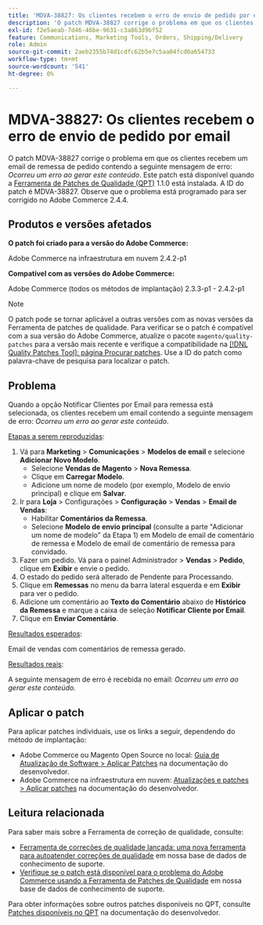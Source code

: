 ```yaml
---
title: 'MDVA-38827: Os clientes recebem o erro de envio de pedido por email'
description: 'O patch MDVA-38827 corrige o problema em que os clientes recebem um email de envio de pedido contendo a seguinte mensagem de erro: *Desculpe, ocorreu um erro ao gerar esse conteúdo*. Este patch está disponível quando a [Ferramenta de correções de qualidade (QPT)](https://experienceleague.adobe.com/pt-br/docs/commerce-operations/upgrade-guide/patches/overview) 1.1.0 está instalada. A ID do patch é MDVA-38827. Observe que o problema está programado para ser corrigido no Adobe Commerce 2.4.4.'
exl-id: f2e5aeab-7d46-46be-9631-c3a863d9bf52
feature: Communications, Marketing Tools, Orders, Shipping/Delivery
role: Admin
source-git-commit: 2aeb2355b74d1cdfc62b5e7c5aa04fcd0a654733
workflow-type: tm+mt
source-wordcount: '541'
ht-degree: 0%

---
```


# MDVA-38827: Os clientes recebem o erro de envio de pedido por email

O patch MDVA-38827 corrige o problema em que os clientes recebem um email de remessa de pedido contendo a seguinte mensagem de erro: *Ocorreu um erro ao gerar este conteúdo*. Este patch está disponível quando a [Ferramenta de Patches de Qualidade (QPT)](https://experienceleague.adobe.com/pt-br/docs/commerce-operations/upgrade-guide/patches/overview) 1.1.0 está instalada. A ID do patch é MDVA-38827. Observe que o problema está programado para ser corrigido no Adobe Commerce 2.4.4.

## Produtos e versões afetados

**O patch foi criado para a versão do Adobe Commerce:**

Adobe Commerce na infraestrutura em nuvem 2.4.2-p1

**Compatível com as versões do Adobe Commerce:**

Adobe Commerce (todos os métodos de implantação) 2.3.3-p1 - 2.4.2-p1

>[!NOTE]
>
>O patch pode se tornar aplicável a outras versões com as novas versões da Ferramenta de patches de qualidade. Para verificar se o patch é compatível com a sua versão do Adobe Commerce, atualize o pacote `magento/quality-patches` para a versão mais recente e verifique a compatibilidade na [[!DNL Quality Patches Tool]: página Procurar patches](https://experienceleague.adobe.com/tools/commerce-quality-patches/index.html?lang=pt-BR). Use a ID do patch como palavra-chave de pesquisa para localizar o patch.

## Problema

Quando a opção Notificar Clientes por Email para remessa está selecionada, os clientes recebem um email contendo a seguinte mensagem de erro: *Ocorreu um erro ao gerar este conteúdo*.

<u>Etapas a serem reproduzidas</u>:

1. Vá para **Marketing** > **Comunicações** > **Modelos de email** e selecione **Adicionar Novo Modelo**.
   * Selecione **Vendas de Magento** > **Nova Remessa**.
   * Clique em **Carregar Modelo**.
   * Adicione um nome de modelo (por exemplo, Modelo de envio principal) e clique em **Salvar**.
1. Ir para **Loja** > Configurações > **Configuração** > **Vendas** > **Email de Vendas**:
   * Habilitar **Comentários da Remessa**.
   * Selecione **Modelo de envio principal** (consulte a parte &quot;Adicionar um nome de modelo&quot; da Etapa 1) em Modelo de email de comentário de remessa e Modelo de email de comentário de remessa para convidado.
1. Fazer um pedido. Vá para o painel Administrador > **Vendas** > **Pedido**, clique em **Exibir** e envie o pedido.
1. O estado do pedido será alterado de Pendente para Processando.
1. Clique em **Remessas** no menu da barra lateral esquerda e em **Exibir** para ver o pedido.
1. Adicione um comentário ao **Texto do Comentário** abaixo de **Histórico da Remessa** e marque a caixa de seleção **Notificar Cliente por Email**.
1. Clique em **Enviar Comentário**.

<u>Resultados esperados</u>:

Email de vendas com comentários de remessa gerado.

<u>Resultados reais</u>:

A seguinte mensagem de erro é recebida no email: *Ocorreu um erro ao gerar este conteúdo.*

## Aplicar o patch

Para aplicar patches individuais, use os links a seguir, dependendo do método de implantação:

* Adobe Commerce ou Magento Open Source no local: [Guia de Atualização de Software > Aplicar Patches](https://experienceleague.adobe.com/pt-br/docs/commerce-operations/tools/quality-patches-tool/usage) na documentação do desenvolvedor.
* Adobe Commerce na infraestrutura em nuvem: [Atualizações e patches > Aplicar patches](https://experienceleague.adobe.com/pt-br/docs/commerce-cloud-service/user-guide/develop/upgrade/apply-patches) na documentação do desenvolvedor.

## Leitura relacionada

Para saber mais sobre a Ferramenta de correção de qualidade, consulte:

* [Ferramenta de correções de qualidade lançada: uma nova ferramenta para autoatender correções de qualidade](/help/announcements/adobe-commerce-announcements/magento-quality-patches-released-new-tool-to-self-serve-quality-patches.md) em nossa base de dados de conhecimento de suporte.
* [Verifique se o patch está disponível para o problema do Adobe Commerce usando a Ferramenta de Patches de Qualidade](/help/support-tools/patches-available-in-qpt-tool/check-patch-for-magento-issue-with-magento-quality-patches.md) em nossa base de dados de conhecimento de suporte.

Para obter informações sobre outros patches disponíveis no QPT, consulte [Patches disponíveis no QPT](https://experienceleague.adobe.com/tools/commerce-quality-patches/index.html?lang=pt-BR) na documentação do desenvolvedor.
